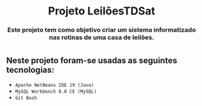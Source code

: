 <h1 align="center"> Projeto LeilõesTDSat </h1>
<h3 align="center"> Este projeto tem como objetivo criar um sistema informatizado nas rotinas de uma casa de leilões. </h3>

# <h2> Neste projeto foram-se usadas as seguintes tecnologias: </h2>
- `Apache NetBeans IDE 19 (Java)`
- `MySQL Workbench 8.0 CE (MySQL)`
- `Git Bash`
